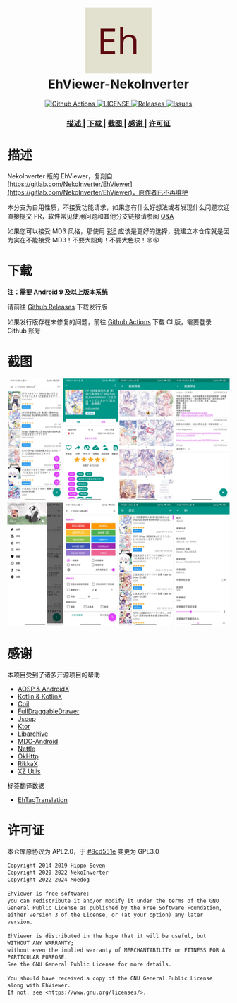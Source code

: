 <h1 align="center">
  <img src="https://github.com/EhViewer-NekoInverter/Arts/blob/main/launcher_icon-web.webp" width="150"><br>
  EhViewer-NekoInverter
</h1>

<p align="center">
  <a href="https://github.com/EhViewer-NekoInverter/EhViewer/actions/workflows/ci.yml">
    <img src="https://img.shields.io/github/actions/workflow/status/EhViewer-NekoInverter/EhViewer/ci.yml?style=flat-square" alt="Github Actions">
  </a>
  <a href="https://github.com/EhViewer-NekoInverter/EhViewer/blob/master/LICENSE">
    <img src="https://img.shields.io/github/license/EhViewer-NekoInverter/EhViewer?style=flat-square" alt="LICENSE">
  </a>
  <a href="https://github.com/EhViewer-NekoInverter/Ehviewer/releases">
    <img src="https://img.shields.io/github/v/release/EhViewer-NekoInverter/Ehviewer?style=flat-square&include_prereleases" alt="Releases">
  </a>
  <a href="https://github.com/EhViewer-NekoInverter/EhViewer/issues">
    <img src="https://img.shields.io/github/issues/EhViewer-NekoInverter/EhViewer?style=flat-square" alt="Issues">
  </a>
</p>

<div align="center">
  <h3>
    <a href="#描述">
    描述
    </a>
    <span> | </span>
    <a href="#下载">
    下载
    </a>
    <span> | </span>
    <a href="#截图">
    截图
    </a>
    <span> | </span>
    <a href="#感谢">
    感谢
    </a>
    <span> | </span>
    <a href="#许可证">
    许可证
    </a>
  </h3>
</div>

# 描述

NekoInverter 版的 EhViewer，复刻自 [https://gitlab.com/NekoInverter/EhViewer](https://gitlab.com/NekoInverter/EhViewer)，原作者已不再维护

本分支为自用性质，不接受功能请求，如果您有什么好想法或者发现什么问题欢迎直接提交 PR，软件常见使用问题和其他分支链接请参阅 [Q&A](https://github.com/EhViewer-NekoInverter/EhViewer/issues/18)

如果您可以接受 MD3 风格，那使用 [彩E](https://github.com/FooIbar/EhViewer) 应该是更好的选择，我建立本仓库就是因为实在不能接受 MD3！不要大圆角！不要大色块！😡😡

# 下载

**注：需要 Android 9 及以上版本系统**

请前往 [Github Releases](https://github.com/EhViewer-NekoInverter/EhViewer/releases) 下载发行版

如果发行版存在未修复的问题，前往 [Github Actions](https://github.com/EhViewer-NekoInverter/EhViewer/actions/workflows/ci.yml) 下载 CI 版，需要登录 Github 账号

# 截图

![screenshot-01](https://github.com/EhViewer-NekoInverter/Arts/blob/main/screenshot-01.webp)
![screenshot-02](https://github.com/EhViewer-NekoInverter/Arts/blob/main/screenshot-02.webp)

# 感谢

本项目受到了诸多开源项目的帮助

- [AOSP & AndroidX](https://source.android.com/)
- [Kotlin & KotlinX](https://kotlinlang.org/)
- [Coil](https://coil-kt.github.io/coil/)
- [FullDraggableDrawer](https://github.com/PureWriter/FullDraggableDrawer)
- [Jsoup](https://jsoup.org/)
- [Ktor](https://ktor.io/)
- [Libarchive](http://www.libarchive.org/)
- [MDC-Android](https://github.com/material-components/material-components-android)
- [Nettle](https://www.lysator.liu.se/~nisse/nettle/)
- [OkHttp](https://square.github.io/okhttp/)
- [RikkaX](https://github.com/RikkaApps/RikkaX)
- [XZ Utils](https://tukaani.org/xz/)

标签翻译数据

- [EhTagTranslation](https://github.com/EhTagTranslation/Database)

# 许可证

本仓库原协议为 APL2.0，于 [#8cd551e](https://github.com/EhViewer-NekoInverter/EhViewer/commit/8cd551ecb8444abdd9642f30002c8a8fe7eec103) 变更为 GPL3.0

    Copyright 2014-2019 Hippo Seven
    Copyright 2020-2022 NekoInverter
    Copyright 2022-2024 Moedog

    EhViewer is free software:
    you can redistribute it and/or modify it under the terms of the GNU General Public License as published by the Free Software Foundation,
    either version 3 of the License, or (at your option) any later version.

    EhViewer is distributed in the hope that it will be useful, but WITHOUT ANY WARRANTY;
    without even the implied warranty of MERCHANTABILITY or FITNESS FOR A PARTICULAR PURPOSE.
    See the GNU General Public License for more details.

    You should have received a copy of the GNU General Public License along with EhViewer.
    If not, see <https://www.gnu.org/licenses/>.
